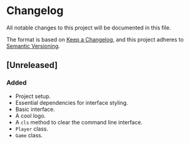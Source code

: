 # Changelog
All notable changes to this project will be documented in this file.

The format is based on [Keep a Changelog](https://keepachangelog.com/en/1.0.0/),
and this project adheres to [Semantic Versioning](https://semver.org/spec/v2.0.0.html).

## [Unreleased]

### Added
- Project setup.
- Essential dependencies for interface styling.
- Basic interface.
- A cool logo.
- A `cls` method to clear the command line interface.
- `Player` class.
- `Game` class.
